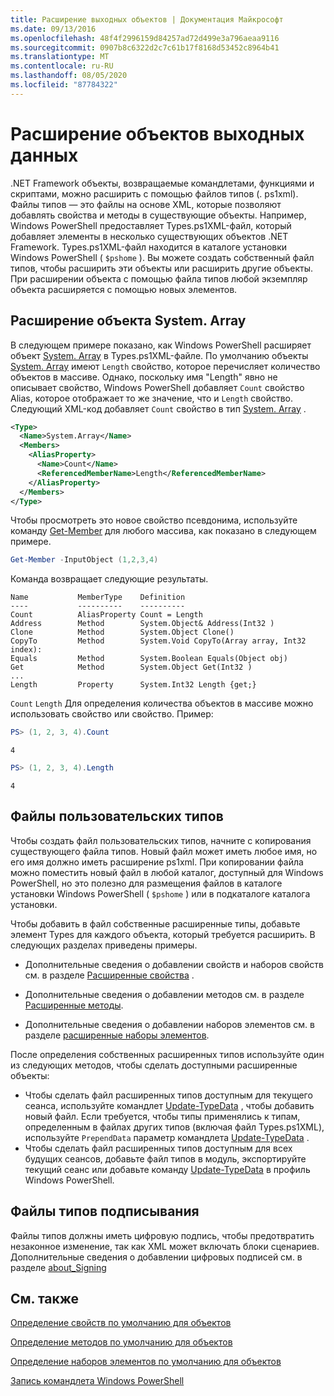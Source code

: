 ```yaml
---
title: Расширение выходных объектов | Документация Майкрософт
ms.date: 09/13/2016
ms.openlocfilehash: 48f4f2996159d84257ad72d499e3a796aeaa9116
ms.sourcegitcommit: 0907b8c6322d2c7c61b17f8168d53452c8964b41
ms.translationtype: MT
ms.contentlocale: ru-RU
ms.lasthandoff: 08/05/2020
ms.locfileid: "87784322"
---
```

# <a name="extending-output-objects"></a>Расширение объектов выходных данных

.NET Framework объекты, возвращаемые командлетами, функциями и скриптами, можно расширить с помощью файлов типов (. ps1xml). Файлы типов — это файлы на основе XML, которые позволяют добавлять свойства и методы в существующие объекты. Например, Windows PowerShell предоставляет Types.ps1XML-файл, который добавляет элементы в несколько существующих объектов .NET Framework. Types.ps1XML-файл находится в каталоге установки Windows PowerShell ( `$pshome` ). Вы можете создать собственный файл типов, чтобы расширить эти объекты или расширить другие объекты. При расширении объекта с помощью файла типов любой экземпляр объекта расширяется с помощью новых элементов.

## <a name="extending-the-systemarray-object"></a>Расширение объекта System. Array

В следующем примере показано, как Windows PowerShell расширяет объект [System. Array](/dotnet/api/System.Array) в Types.ps1XML-файле. По умолчанию объекты [System. Array](/dotnet/api/System.Array) имеют `Length` свойство, которое перечисляет количество объектов в массиве. Однако, поскольку имя "Length" явно не описывает свойство, Windows PowerShell добавляет `Count` свойство Alias, которое отображает то же значение, что и `Length` свойство. Следующий XML-код добавляет `Count` свойство в тип [System. Array](/dotnet/api/System.Array) .

```xml
<Type>
  <Name>System.Array</Name>
  <Members>
    <AliasProperty>
      <Name>Count</Name>
      <ReferencedMemberName>Length</ReferencedMemberName>
    </AliasProperty>
  </Members>
</Type>

```

Чтобы просмотреть это новое свойство псевдонима, используйте команду [Get-Member](/powershell/module/Microsoft.PowerShell.Utility/Get-Member) для любого массива, как показано в следующем примере.

```powershell
Get-Member -InputObject (1,2,3,4)
```

Команда возвращает следующие результаты.

```output
Name           MemberType    Definition
----           ----------    ----------
Count          AliasProperty Count = Length
Address        Method        System.Object& Address(Int32 )
Clone          Method        System.Object Clone()
CopyTo         Method        System.Void CopyTo(Array array, Int32 index):
Equals         Method        System.Boolean Equals(Object obj)
Get            Method        System.Object Get(Int32 )
...
Length         Property      System.Int32 Length {get;}
```

`Count` `Length` Для определения количества объектов в массиве можно использовать свойство или свойство. Пример:

```powershell
PS> (1, 2, 3, 4).Count
```

```output
4
```

```powershell
PS> (1, 2, 3, 4).Length
```

```output
4
```

## <a name="custom-types-files"></a>Файлы пользовательских типов

Чтобы создать файл пользовательских типов, начните с копирования существующего файла типов. Новый файл может иметь любое имя, но его имя должно иметь расширение ps1xml. При копировании файла можно поместить новый файл в любой каталог, доступный для Windows PowerShell, но это полезно для размещения файлов в каталоге установки Windows PowerShell ( `$pshome` ) или в подкаталоге каталога установки.

Чтобы добавить в файл собственные расширенные типы, добавьте элемент Types для каждого объекта, который требуется расширить. В следующих разделах приведены примеры.

- Дополнительные сведения о добавлении свойств и наборов свойств см. в разделе [Расширенные свойства](./extending-properties-for-objects.md) .

- Дополнительные сведения о добавлении методов см. в разделе [Расширенные методы](./defining-default-methods-for-objects.md).

- Дополнительные сведения о добавлении наборов элементов см. в разделе [расширенные наборы элементов](./defining-default-member-sets-for-objects.md).

После определения собственных расширенных типов используйте один из следующих методов, чтобы сделать доступными расширенные объекты:

- Чтобы сделать файл расширенных типов доступным для текущего сеанса, используйте командлет [Update-TypeData](/powershell/module/Microsoft.PowerShell.Utility/Update-TypeData) , чтобы добавить новый файл. Если требуется, чтобы типы применялись к типам, определенным в файлах других типов (включая файл Types.ps1XML), используйте `PrependData` параметр командлета [Update-TypeData](/powershell/module/Microsoft.PowerShell.Utility/Update-TypeData) .
- Чтобы сделать файл расширенных типов доступным для всех будущих сеансов, добавьте файл типов в модуль, экспортируйте текущий сеанс или добавьте команду [Update-TypeData](/powershell/module/Microsoft.PowerShell.Utility/Update-TypeData) в профиль Windows PowerShell.

## <a name="signing-types-files"></a>Файлы типов подписывания

Файлы типов должны иметь цифровую подпись, чтобы предотвратить незаконное изменение, так как XML может включать блоки сценариев. Дополнительные сведения о добавлении цифровых подписей см. в разделе [about_Signing](/powershell/module/microsoft.powershell.core/about/about_signing)

## <a name="see-also"></a>См. также

[Определение свойств по умолчанию для объектов](./extending-properties-for-objects.md)

[Определение методов по умолчанию для объектов](./defining-default-methods-for-objects.md)

[Определение наборов элементов по умолчанию для объектов](./defining-default-member-sets-for-objects.md)

[Запись командлета Windows PowerShell](./writing-a-windows-powershell-cmdlet.md)
